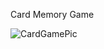 Card Memory Game

![CardGamePic](https://user-images.githubusercontent.com/65151273/193426412-3260a6b3-665c-4998-a99c-68be5517b53d.JPG)

